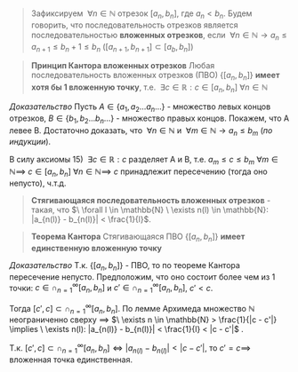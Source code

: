 > Зафиксируем $\ \forall n \in \mathbb{N}$ отрезок $[a_{n}, b_{n}]$, где $a_{n} < b_{n}$. Будем говорить, что последовательность отрезков является последовательностью **вложенных отрезков**, если $\ \forall n \in \mathbb{N} \to a_{n} \leq a_{n+1} \leq b_{n} + 1 \leq b_{n}$ ($[a_{n+1}, b_{n+1}] \subset [a_{b}, {b_{n}}]$)

>**Принцип Кантора вложенных отрезков**
>Любая последовательность вложенных отрезков (ПВО) $\{ [a_{n}, b_{n}] \}$ **имеет хотя бы 1 вложенную точку**, т.е. $\ \exists c \in \mathbb{R}: c \in [a_{n}, b_{n}] \ \forall n \in \mathbb{N}$ 

*Доказательство*
Пусть $A \in \{ a_1, a_{2} \dots a_{n} \dots \}$ - множество левых концов отрезков, $B \in \{b_{1}, b_{2} \dots b_{n} \dots\}$ - множество правых концов. Покажем, что A левее B. Достаточно доказать, что $\ \forall n \in \mathbb{N}$ и $\ \forall m \in \mathbb{N} \to a_{n} \leq b_{m}$ (*по индукции*).

В силу аксиомы 15) $\ \exists c \in \mathbb{R}: c$ разделяет A и B, т.е. $a_{m} \leq c \leq b_{m} \ \forall m \in \mathbb{N} \implies$ $c \in [a_{n}, b_{n}] \ \forall n \in \mathbb{N} \implies$ $c$ принадлежит пересечению (тогда оно непусто), ч.т.д.

> **Стягивающаяся последовательность вложенных отрезков** - такая, что $\ \forall l \in \mathbb{N} \ \exists n(l) \in \mathbb{N}: |a_{n(l)} - b_{n(l)}| < \frac{1}{l}$. 

> **Теорема Кантора**
> Стягивающаяся ПВО $\{ [a_{n}, b_{n}] \}$ **имеет единственную вложенную точку**

*Доказательство*
Т.к. $\{ [a_{n}, b_{n}] \}$ - ПВО, то по теореме Кантора пересечение непусто.
Предположим, что оно состоит более чем из 1 точки: 
$c \in \cap_{{n = 1}}^{\infty} [a_{n}, b_{n}]$ и $c' \in \cap_{{n = 1}}^{\infty} [a_{n}, b_{n}]$, $c'  < c$.

Тогда $[c', c] \subset \cap_{n=1}^{\infty} [a_{n}, b_{n}]$. По лемме Архимеда множество $\mathbb{N}$ неограниченно сверху $\implies$ $\ \exists n \in \mathbb{N} > \frac{1}{|c - c'|} \implies \ \exists n(l): |a_{n(l)} - b_{n(l)}| < \frac{1}{l} < |c - c'|$ . 

Т.к. $[c', c] \subset \cap_{n=1}^{\infty} [a_{n}, b_{n}] \iff |a_{n(l)} - b_{n(l)}| < |c - c'|$, то $c' = c \implies$ вложенная точка единственная.
